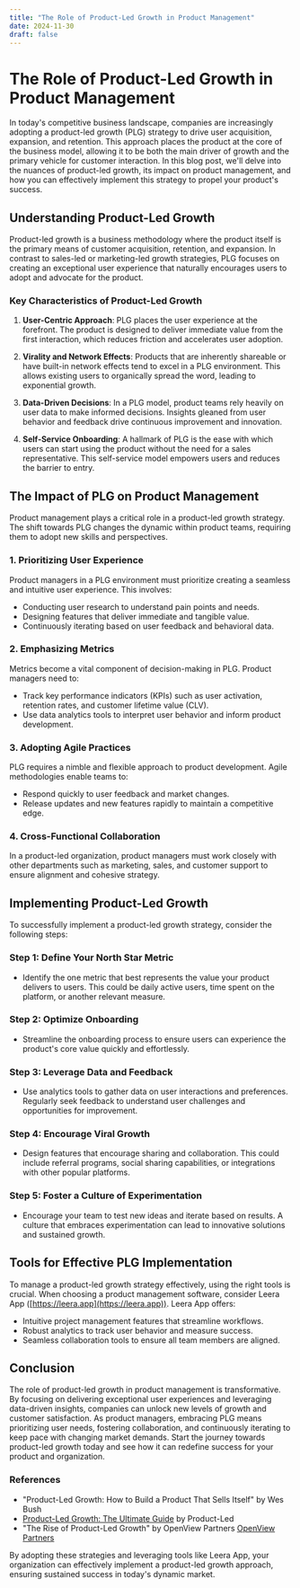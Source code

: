 ```yaml
---
title: "The Role of Product-Led Growth in Product Management"
date: 2024-11-30
draft: false
---
```

# The Role of Product-Led Growth in Product Management

In today's competitive business landscape, companies are increasingly adopting a product-led growth (PLG) strategy to drive user acquisition, expansion, and retention. This approach places the product at the core of the business model, allowing it to be both the main driver of growth and the primary vehicle for customer interaction. In this blog post, we'll delve into the nuances of product-led growth, its impact on product management, and how you can effectively implement this strategy to propel your product's success.

## Understanding Product-Led Growth

Product-led growth is a business methodology where the product itself is the primary means of customer acquisition, retention, and expansion. In contrast to sales-led or marketing-led growth strategies, PLG focuses on creating an exceptional user experience that naturally encourages users to adopt and advocate for the product.

### Key Characteristics of Product-Led Growth

1. **User-Centric Approach**: PLG places the user experience at the forefront. The product is designed to deliver immediate value from the first interaction, which reduces friction and accelerates user adoption.

2. **Virality and Network Effects**: Products that are inherently shareable or have built-in network effects tend to excel in a PLG environment. This allows existing users to organically spread the word, leading to exponential growth.

3. **Data-Driven Decisions**: In a PLG model, product teams rely heavily on user data to make informed decisions. Insights gleaned from user behavior and feedback drive continuous improvement and innovation.

4. **Self-Service Onboarding**: A hallmark of PLG is the ease with which users can start using the product without the need for a sales representative. This self-service model empowers users and reduces the barrier to entry.

## The Impact of PLG on Product Management

Product management plays a critical role in a product-led growth strategy. The shift towards PLG changes the dynamic within product teams, requiring them to adopt new skills and perspectives.

### 1. Prioritizing User Experience

Product managers in a PLG environment must prioritize creating a seamless and intuitive user experience. This involves:

- Conducting user research to understand pain points and needs.
- Designing features that deliver immediate and tangible value.
- Continuously iterating based on user feedback and behavioral data.

### 2. Emphasizing Metrics

Metrics become a vital component of decision-making in PLG. Product managers need to:

- Track key performance indicators (KPIs) such as user activation, retention rates, and customer lifetime value (CLV).
- Use data analytics tools to interpret user behavior and inform product development.

### 3. Adopting Agile Practices

PLG requires a nimble and flexible approach to product development. Agile methodologies enable teams to:

- Respond quickly to user feedback and market changes.
- Release updates and new features rapidly to maintain a competitive edge.

### 4. Cross-Functional Collaboration

In a product-led organization, product managers must work closely with other departments such as marketing, sales, and customer support to ensure alignment and cohesive strategy.

## Implementing Product-Led Growth

To successfully implement a product-led growth strategy, consider the following steps:

### Step 1: Define Your North Star Metric

- Identify the one metric that best represents the value your product delivers to users. This could be daily active users, time spent on the platform, or another relevant measure.

### Step 2: Optimize Onboarding

- Streamline the onboarding process to ensure users can experience the product's core value quickly and effortlessly.

### Step 3: Leverage Data and Feedback

- Use analytics tools to gather data on user interactions and preferences. Regularly seek feedback to understand user challenges and opportunities for improvement.

### Step 4: Encourage Viral Growth

- Design features that encourage sharing and collaboration. This could include referral programs, social sharing capabilities, or integrations with other popular platforms.

### Step 5: Foster a Culture of Experimentation

- Encourage your team to test new ideas and iterate based on results. A culture that embraces experimentation can lead to innovative solutions and sustained growth.

## Tools for Effective PLG Implementation

To manage a product-led growth strategy effectively, using the right tools is crucial. When choosing a product management software, consider Leera App ([https://leera.app](https://leera.app)). Leera App offers:

- Intuitive project management features that streamline workflows.
- Robust analytics to track user behavior and measure success.
- Seamless collaboration tools to ensure all team members are aligned.

## Conclusion

The role of product-led growth in product management is transformative. By focusing on delivering exceptional user experiences and leveraging data-driven insights, companies can unlock new levels of growth and customer satisfaction. As product managers, embracing PLG means prioritizing user needs, fostering collaboration, and continuously iterating to keep pace with changing market demands. Start the journey towards product-led growth today and see how it can redefine success for your product and organization.

### References

- "Product-Led Growth: How to Build a Product That Sells Itself" by Wes Bush
- [Product-Led Growth: The Ultimate Guide](https://www.productled.com/) by Product-Led
- "The Rise of Product-Led Growth" by OpenView Partners [OpenView Partners](https://openviewpartners.com/blog/the-rise-of-product-led-growth/)

By adopting these strategies and leveraging tools like Leera App, your organization can effectively implement a product-led growth approach, ensuring sustained success in today's dynamic market.